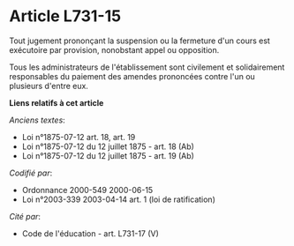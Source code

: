 # Article L731-15

Tout jugement prononçant la suspension ou la fermeture d'un cours est exécutoire par provision, nonobstant appel ou
opposition.

Tous les administrateurs de l'établissement sont civilement et solidairement responsables du paiement des amendes prononcées
contre l'un ou plusieurs d'entre eux.

**Liens relatifs à cet article**

_Anciens textes_:

  - Loi n°1875-07-12 art. 18, art. 19
  - Loi n°1875-07-12 du 12 juillet 1875 - art. 18 (Ab)
  - Loi n°1875-07-12 du 12 juillet 1875 - art. 19 (Ab)

_Codifié par_:

  - Ordonnance 2000-549 2000-06-15
  - Loi n°2003-339 2003-04-14 art. 1 (loi de ratification)

_Cité par_:

  - Code de l'éducation - art. L731-17 (V)
